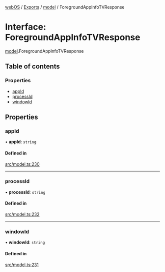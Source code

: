 [webOS](../README.md) / [Exports](../modules.md) / [model](../modules/model.md) / ForegroundAppInfoTVResponse

# Interface: ForegroundAppInfoTVResponse

[model](../modules/model.md).ForegroundAppInfoTVResponse

## Table of contents

### Properties

- [appId](model.ForegroundAppInfoTVResponse.md#appid)
- [processId](model.ForegroundAppInfoTVResponse.md#processid)
- [windowId](model.ForegroundAppInfoTVResponse.md#windowid)

## Properties

### appId

• **appId**: `string`

#### Defined in

[src/model.ts:230](https://github.com/Dabolus/webos-tv/blob/77db811/src/model.ts#L230)

___

### processId

• **processId**: `string`

#### Defined in

[src/model.ts:232](https://github.com/Dabolus/webos-tv/blob/77db811/src/model.ts#L232)

___

### windowId

• **windowId**: `string`

#### Defined in

[src/model.ts:231](https://github.com/Dabolus/webos-tv/blob/77db811/src/model.ts#L231)
